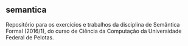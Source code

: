 ## semantica

Repositório para os exercícios e trabalhos da disciplina de Semântica Formal (2016/1), do curso de Ciência da Computação da Universidade Federal de Pelotas.
